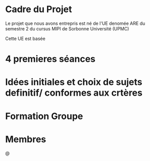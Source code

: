 # Cadre du Projet

Le projet que nous avons entrepris est né de l'UE denomée ARE du semestre 2 du cursus MIPI de Sorbonne Université (UPMC)

Cette UE est basée 

# 4 premieres séances

# Idées initiales et choix de sujets definitif/ conformes aux crtères



# Formation Groupe


# Membres

@
